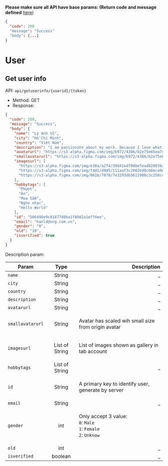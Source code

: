 
**Please make sure all API have base params: (Return code and message defined**
 [here](../returnCode.md))
```json
{
  "code": 200
  "message": "Success"
  "body": {...}
}
```
# User

## Get user info

API: `api/getuserinfo/{userid}/{token}`

- Method: GET
- Response:

```json
{
  "code": 200,
  "message": "Success",
  "body": {
    "name": "Lý Anh Vũ",
    "city": "Hồ Chí Minh",
    "country": "Việt Nam",
    "description": "I am passionate about my work. Because I love what I do, I have a steady source of motivation that drives me to do my best. In my last job, this passion led me to challenge myself daily and learn new skills that helped me to do better work.",
    "avatarurl": "https://s3-alpha.figma.com/img/b972/4386/b2e75e65ea7c4288f256661a20679ae2",
    "smallavatarurl": "https://s3-alpha.figma.com/img/b972/4386/b2e75e65ea7c4288f256661a20679ae2",
    "imagesurl": [
      "https://s3-alpha.figma.com/img/e38a/a2f4/39d41edf0dbefead620036a6c1bbae44",
      "https://s3-alpha.figma.com/img/f4d2/d905/111aaf3c2002ed8cb0eca9ead92eaeac",
      "https://s3-alpha.figma.com/img/861b/7878/7e3293db5611908c3c258c47b8b1ece0"
    ],
    "hobbytags": [
      "Phượt",
      "Ăn",
      "Mua Sắm",
      "Nghe nhạc",
      "Hello World"
    ],
    "id": "566490e9c81877d8ba1f8082a1eff6ee",
    "email": "hanld@vng.com.vn",
    "gender": "0",
    "old": "18",
    "isverified": true
  }
}
```
Description param:

| Param             |      Type      |  Description                                                                 |
|-------------------|:--------------:|-----------------------------------------------------------------------------:|
| `name`            | String         |  _                                                                           |
| `city`            | String         |  _                                                                           |
| `country`         | String         |  _                                                                           |
| `description`     | String         |  _                                                                           |
| `avatarurl`       | String         |  _                                                                           |
| `smallavatarurl`  | String         |  <p align="left">Avatar has scaled wih small size from origin avatar</p>     |
| `imagesurl`       | List of String |  <p align="left">List of images shown as gallery in tab account</p>          |
| `hobbytags`       | List of String |  _                                                                           |
| `id`              | String         |  <p align="left">A primary key to identify user, generate by server</p>      |
| `email`           | String         |  _                                                                           |
| `gender`          | int            |  <p align="left">Only accept 3 value: <br> `0`: `Male`<br> `1`: `Female`<br> `2`: `Unknow`</p> |
| `old`             | int            |  _                                                                           |
| `isverified`      | boolean        |  _                                                                           |
